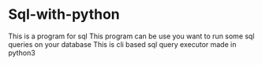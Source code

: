 # Sql-with-python
This is a program for sql 
This program can be use you want to run some sql queries on your database
This is cli based sql query executor made in python3
